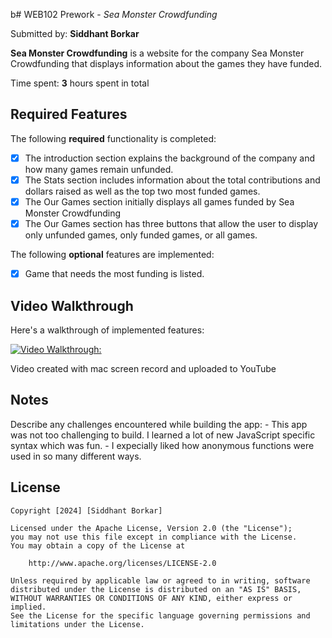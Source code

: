 b# WEB102 Prework - *Sea Monster Crowdfunding*

Submitted by: **Siddhant Borkar**

**Sea Monster Crowdfunding** is a website for the company Sea Monster Crowdfunding that displays information about the games they have funded.

Time spent: **3** hours spent in total

## Required Features

The following **required** functionality is completed:

* [x] The introduction section explains the background of the company and how many games remain unfunded.
* [x] The Stats section includes information about the total contributions and dollars raised as well as the top two most funded games.
* [x] The Our Games section initially displays all games funded by Sea Monster Crowdfunding
* [x] The Our Games section has three buttons that allow the user to display only unfunded games, only funded games, or all games.

The following **optional** features are implemented:

* [x] Game that needs the most funding is listed.

## Video Walkthrough

Here's a walkthrough of implemented features:

[![Video Walkthrough:](https://img.youtube.com/vi/ytv4Q9UNVe0/maxresdefault.jpg)](https://www.youtube.com/watch?v=ytv4Q9UNVe0)

<!-- Replace this with whatever GIF tool you used! -->
Video created with mac screen record and uploaded to YouTube  
<!-- Recommended tools:
[Kap](https://getkap.co/) for macOS
[ScreenToGif](https://www.screentogif.com/) for Windows
[peek](https://github.com/phw/peek) for Linux. -->

## Notes

Describe any challenges encountered while building the app:
    - This app was not too challenging to build. I learned a lot of new JavaScript specific syntax which was fun.
    - I expecially liked how anonymous functions were used in so many different ways.

## License

    Copyright [2024] [Siddhant Borkar]

    Licensed under the Apache License, Version 2.0 (the "License");
    you may not use this file except in compliance with the License.
    You may obtain a copy of the License at

        http://www.apache.org/licenses/LICENSE-2.0

    Unless required by applicable law or agreed to in writing, software
    distributed under the License is distributed on an "AS IS" BASIS,
    WITHOUT WARRANTIES OR CONDITIONS OF ANY KIND, either express or implied.
    See the License for the specific language governing permissions and
    limitations under the License.
